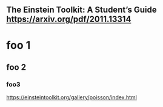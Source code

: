 ## The Einstein Toolkit: A Student’s Guide https://arxiv.org/pdf/2011.13314
# foo 1 
## foo 2
### foo3 
https://einsteintoolkit.org/gallery/poisson/index.html